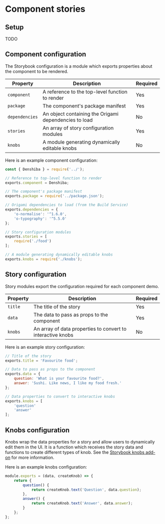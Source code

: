 # Component stories

## Setup

TODO

## Component configuration

The Storybook configuration is a module which exports properties about the component to be rendered.

Property       | Description                                               | Required
---------------|-----------------------------------------------------------|----------
`component`    | A reference to the top-level function to render           | Yes
`package`      | The component's package manifest                          | Yes
`dependencies` | An object containing the Origami dependencies to load     | No
`stories`      | An array of story configuration modules                   | Yes
`knobs`        | A module generating dynamically editable knobs            | No

Here is an example component configuration:

```js
const { Denshiba } = require('../');

// Reference to top-level function to render
exports.component = Denshiba;

// The component's package manifest
exports.package = require('../package.json');

// Origami dependencies to load (from the Build Service)
exports.dependencies = {
	'o-normalise': '^1.6.0',
	'o-typography': '^5.5.0'
};

// Story configuration modules
exports.stories = [
	require('./food')
];

// A module generating dynamically editable knobs
exports.knobs = require('./knobs');
```


## Story configuration

Story modules export the configuration required for each component demo.

Property | Description                                                 | Required
---------|-------------------------------------------------------------|----------
`title`  | The title of the story                                      | Yes
`data`   | The data to pass as props to the component                  | Yes
`knobs`  | An array of data properties to convert to interactive knobs | No

Here is an example story configuration:

```js
// Title of the story
exports.title = 'Favourite food';

// Data to pass as props to the component
exports.data = {
	question: 'What is your favourite food?',
	answer: 'Sushi. Like news, I like my food fresh.'
};

// Data properties to convert to interactive knobs
exports.knobs = [
	'question'
	'answer'
];
```


## Knobs configuration

Knobs wrap the data properties for a story and allow users to dynamically edit them in the UI. It is a function which receives the story data and functions to create different types of knob. See the [Storybook knobs add-on] for more information.

Here is an example knobs configuration:

```js
module.exports = (data, createKnob) => {
	return {
		question() {
			return createKnob.text('Question', data.question);
		},
		answer() {
			return createKnob.text('Answer', data.answer);
		}
	};
};
```

[Storybook knobs add-on]: https://github.com/storybooks/storybook/tree/master/addons/knobs
